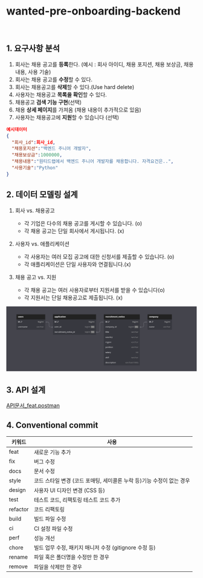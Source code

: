 # wanted-pre-onboarding-backend

</br>

## 1. 요구사항 분석
1. 회사는 채용 공고를 **등록**한다.
   (예시 : 회사 아이디, 채용 포지션, 채용 보상금, 채용내용, 사용 기술)
2. 회사는 채용 공고를 **수정**할 수 있다.
3. 회사는 채용공고를 **삭제**할 수 있다.(Use hard delete)
4. 사용자는 채용공고 **목록을 확인**할 수 있다.
5. 채용공고 **검색 기능 구현**(선택)
6. 채용 **상세 페이지**를 가져옴 (채용 내용이 추가적으로 있음)
7. 사용자는 채용공고에 **지원**할 수 있습니다 (선택)

```json
예시데이터
{
  "회사_id":회사_id,
  "채용포지션":"백엔드 주니어 개발자",
  "채용보상금":1000000,
  "채용내용":"원티드랩에서 백엔드 주니어 개발자를 채용합니다. 자격요건은..",
  "사용기술":"Python"
}
```
## 2. 데이터 모델링 설계


1. 회사 vs. 채용공고
    - 각 기업은 다수의 채용 공고를 게시할 수 있습니다. (o)
    - 각 채용 공고는 단일 회사에서 게시됩니다. (x)

2. 사용자 vs. 애플리케이션 
    - 각 사용자는 여러 모집 공고에 대한 신청서를 제출할 수 있습니다. (o)
    - 각 애플리케이션은 단일 사용자와 연결됩니다.(x)

3. 채용 공고 vs. 지원 
    - 각 채용 공고는 여러 사용자로부터 지원서를 받을 수 있습니다(o)
    - 각 지원서는 단일 채용공고로 제출됩니다. (x)

![erd image](onboading_erd.png)

## 3. API 설계
[API문서_feat.postman](https://documenter.getpostman.com/view/20086866/2s9YR85Z9S)


## 4. Conventional commit

| 키워드   | 사용                                                                  |
| -------- | --------------------------------------------------------------------- |
| feat     | 새로운 기능 추가                                                      |
| fix      | 버그 수정                                                             |
| docs     | 문서 수정                                                             |
| style    | 코드 스타일 변경 (코드 포매팅, 세미콜론 누락 등)기능 수정이 없는 경우 |
| design   | 사용자 UI 디자인 변경 (CSS 등)                                        |
| test     | 테스트 코드, 리팩토링 테스트 코드 추가                                |
| refactor | 코드 리팩토링                                                         |
| build    | 빌드 파일 수정                                                        |
| ci       | CI 설정 파일 수정                                                     |
| perf     | 성능 개선                                                             |
| chore    | 빌드 업무 수정, 패키지 매니저 수정 (gitignore 수정 등)                |
| rename   | 파일 혹은 폴더명을 수정만 한 경우                                     |
| remove   | 파일을 삭제만 한 경우                                                 |

